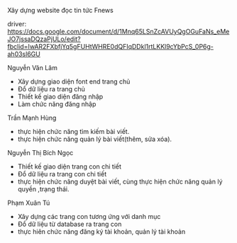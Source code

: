 Xây dựng website đọc tin tức Fnews

driver: https://docs.google.com/document/d/1Mnq65LSnZcAVUyQgOGuFaNs_eMeJO7jssaDQzaPjULo/edit?fbclid=IwAR2FXbfjYq5gFUHtWHRE0dQFIqDDkl1rtLKKl9cYbPcS_0P6g-ah03sl6GU



Nguyễn Văn Lâm
  + Xây dựng giao diện font end trang chủ
  + Đổ dữ liệu ra trang chủ
  + Thiết kế giao diện đăng nhập
  + Làm chức năng đăng nhập

Trần Mạnh Hùng
  + thực hiện chức năng tìm kiếm bài viết.
  + thực hiện chức năng quản lý bài viết(thêm, sửa xóa).
  
Nguyễn Thị Bích Ngọc
 + Thiết kế giao diện trang con chi tiết
 + Đổ dữ liệu ra trang con chi tiết
 + thực hiện chức năng duyệt bài viết, cùng thực hiện chức năng quản lý quyền ,trạng thái.
 
 
Phạm Xuân Tú
+ Xây dựng các trang con tương ứng với danh mục
+ Đổ dữ liệu từ database ra trang con
+ thực hiên chức năng đăng ký tài khoản, quản lý tài khoản

